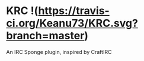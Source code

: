 # KRC !(https://travis-ci.org/Keanu73/KRC.svg?branch=master)
An IRC Sponge plugin, inspired by CraftIRC
